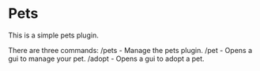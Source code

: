 # Pets
This is a simple pets plugin.

There are three commands:
/pets - Manage the pets plugin.
/pet - Opens a gui to manage your pet.
/adopt - Opens a gui to adopt a pet.

